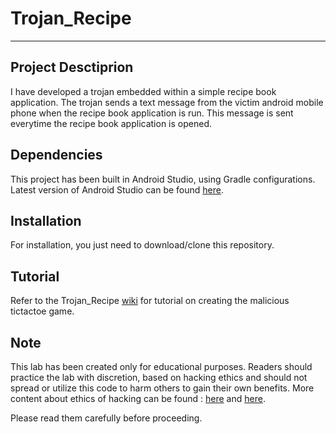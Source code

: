 # Trojan_Recipe
***
## Project Desctiprion
I have developed a trojan embedded within a simple recipe book application. The trojan sends a text message from the victim android mobile phone when the recipe book application is run. This message is sent everytime the recipe book application is opened.

## Dependencies
This project has been built in Android Studio, using Gradle configurations. Latest version of Android Studio can be found [here](https://developer.android.com/studio/index.html).

## Installation
For installation, you just need to download/clone this repository.

## Tutorial
Refer to the Trojan_Recipe [wiki](https://github.com/shivenchawla/Trojan_Recipe/wiki) for tutorial on creating the malicious tictactoe game.

## Note
This lab has been created only for educational purposes. Readers should practice the lab with discretion, based on hacking ethics and should not spread or utilize this code to harm others to gain their own benefits. More content about ethics of hacking can be found :
[here](https://people.eecs.berkeley.edu/~bh/hackers.html) and [here](http://www.ieee.org/about/corporate/governance/p7-8.html).

Please read them carefully before proceeding.